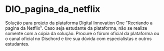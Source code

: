 # DIO_pagina_da_netflix
Solução para projeto da plataforma Digital Innovation One "Recriando a pagina da Netflix". Caso seja estudante da plataforma, não se realize somente com a cópia da solução. Procure o fórum oficial da plataforma ou o canal oficial no Dischord e tire sua dúvida com especialistas e outros estudantes.
